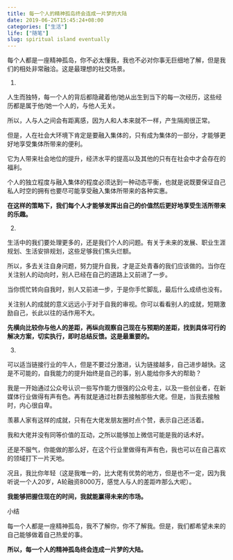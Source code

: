 ```yaml
---
title: 每一个人的精神孤岛终会连成一片梦的大陆
date: 2019-06-26T15:45:24+08:00
categories: ["生活"]
life: ["随笔"]
slug: spiritual island eventually
---
```


每个人都是一座精神孤岛，你不必太懂我，我也不必对你事无巨细地了解，但是我们的相处非常融洽。这是最理想的社交场景。

1.

人生而独特，每一个人的背后都隐藏着他/她从出生到当下的每一次经历，这些经历都是属于他/她一个人的，与他人无关。

所以，人与人之间会有距离感，因为人和人本来就不一样，产生隔阂很正常。

但是，人在社会大环境下肯定是要融入集体的，只有成为集体的一部分，才能够更好地享受集体所带来的便利。

它为人带来社会地位的提升，经济水平的提高以及其他的只有在社会中才会存在的福利。

个人的独立程度与融入集体的程度必须达到一种动态平衡，也就是说既要保证自己私人时空的拥有也要尽可能享受融入集体所带来的各种实惠。

**在这样的策略下，我们每个人才能够发挥出自己的价值然后更好地享受生活所带来的乐趣。**

2.

生活中的我们要处理更多的，还是我们个人的问题。有关于未来的发展、职业生涯规划、生活安排规划，这些足够我们焦头烂额。

所以，多去关注自身问题，努力提升自我，才是正处青春的我们应该做的。当你在关注别人的动向时，别人已经在自己的道路上又前进了一步。

当你慌忙转向自我时，别人又前进一步，于是你手忙脚乱，最后什么成绩也没有。

关注别人的成就的意义远远小于对于自我的审视。你可以看看别人的成就，短期激励自己，长此以往的话作用不大。

**先横向比较你与他人的差距，再纵向观察自己现在与预期的差距，找到具体可行的解决方案，切实执行，即时总结反馈。这是最重要的。**

3.

可以适当链接行业的牛人，但是不要过分激进，认为链接越多，自己进步越快。这是不可能的，自我能力的提升始终是自己的事，别人能给你多大的帮助？

我是一开始通过公众号认识一些写作能力很强的公众号主，以及一些创业者，在新媒体行业做得有声有色。再有就是通过社群去接触那些大佬。但是，当我去接触时，内心很自卑。

羡慕人家有这样的成就，只有在大佬发朋友圈时点个赞，表示自己还活着。

我和大佬并没有同等价值的互动，之所以能够加上微信可能是我的话术好。

还是不服气，你能做的那么好，在这个行业里做得有声有色，我也可以在自己喜欢的领域打下一片天地。

况且，我比你年轻（这是我唯一的，比大佬有优势的地方，但是也不一定，因为我听说一个人20岁，A轮融资8000万，感觉人与人的差距咋那么大呢）。

**我能够把握住现在的时间，我就能赢得未来的市场。**

小结

每一个人都是一座精神孤岛，我不了解你，你不了解我。但是，我们都希望未来的自己能够做着自己热爱的事。

**所以，每一个人的精神孤岛终会连成一片梦的大陆。**